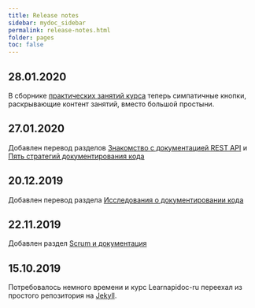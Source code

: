 ```yaml
---
title: Release notes
sidebar: mydoc_sidebar
permalink: release-notes.html
folder: pages
toc: false
---
```


## 28.01.2020

В сборнике [практических занятий курса](workshop-activities.html) теперь симпатичные кнопки, раскрывающие контент занятий, вместо большой простыни.

## 27.01.2020

Добавлен перевод разделов [Знакомство с документацией REST API](intro-rest-api.html) и [Пять стратегий документирования кода](doc-strategy.html)

## 20.12.2019

Добавлен перевод раздела [Исследования о документировании кода](doc-research.html)

## 22.11.2019

Добавлен раздел [Scrum и документация](scrum-and-doc.html)

## 15.10.2019

Потребовалось немного времени и курс Learnapidoc-ru переехал из простого репозитория на <a href="#" data-toggle="tooltip" data-original-title="{{site.data.glossary.jekyll_platform}}">Jekyll</a>.
